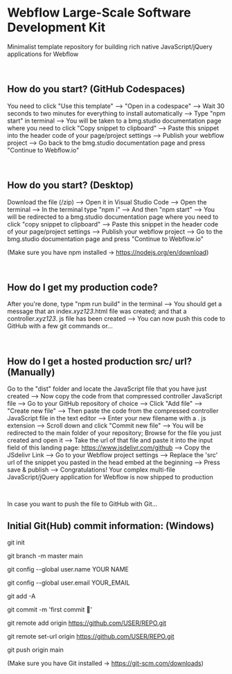 # Webflow Large-Scale Software Development Kit

Minimalist template repository for building rich native JavaScript/jQuery applications for Webflow

<br>

## How do you start? (GitHub Codespaces)

You need to click "Use this template" --> "Open in a codespace" --> Wait 30 seconds to two minutes for everything to install automatically --> Type "npm start" in terminal --> You will be taken to a bmg.studio documentation page where you need to click "Copy snippet to clipboard" --> Paste this snippet into the header code of your page/project settings --> Publish your webflow project --> Go back to the bmg.studio documentation page and press "Continue to Webflow.io"

<br>

## How do you start? (Desktop)

Download the file (/zip) --> Open it in Visual Studio Code --> Open the terminal --> In the terminal type "npm i" --> And then "npm start" --> You will be redirected to a bmg.studio documentation page where you need to click "copy snippet to clipboard" --> Paste this snippet in the header code of your page/project settings --> Publish your webflow project --> Go to the bmg.studio documentation page and press "Continue to Webflow.io"

(Make sure you have npm installed -> https://nodejs.org/en/download)

<br>

## How do I get my production code?

After you're done, type "npm run build" in the terminal --> You should get a message that an index._xyz123_.html file was created; and that a controller._xyz123_. js file has been created --> You can now push this code to GitHub with a few git commands or...

<br>

## How do I get a hosted production src/ url? (Manually)

Go to the "dist" folder and locate the JavaScript file that you have just created --> Now copy the code from that compressed controller JavaScript file --> Go to your GitHub repository of choice --> Click "Add file" --> "Create new file" --> Then paste the code from the compressed controller JavaScript file in the text editor --> Enter your new filename with a . js extension --> Scroll down and click "Commit new file" --> You will be redirected to the main folder of your repository; Browse for the file you just created and open it --> Take the url of that file and paste it into the input field of this landing page: https://www.jsdelivr.com/github --> Copy the JSdelivr Link --> Go to your Webflow project settings --> Replace the 'src' url of the snippet you pasted in the head embed at the beginning --> Press save & publish --> Congratulations! Your complex multi-file JavaScript/jQuery application for Webflow is now shipped to production

<br>

In case you want to push the file to GitHub with Git...

## Initial Git(Hub) commit information: (Windows)

git init

git branch -m master main

git config --global user.name YOUR NAME

git config --global user.email YOUR_EMAIL

git add -A

git commit -m 'first commit 🚀'

git remote add origin https://github.com/USER/REPO.git

git remote set-url origin https://github.com/USER/REPO.git

git push origin main

(Make sure you have Git installed -> https://git-scm.com/downloads)
